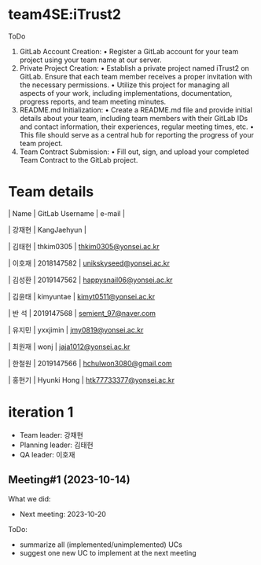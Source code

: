 # team4SE:iTrust2

ToDo
1. GitLab Account Creation:
• Register a GitLab account for your team project using your team name at our server.
2. Private Project Creation:
• Establish a private project named iTrust2 on GitLab. Ensure that each team member
receives a proper invitation with the necessary permissions.
• Utilize this project for managing all aspects of your work, including implementations,
documentation, progress reports, and team meeting minutes.
3. README.md Initialization:
• Create a README.md file and provide initial details about your team, including team
members with their GitLab IDs and contact information, their experiences, regular
meeting times, etc.
• This file should serve as a central hub for reporting the progress of your team project.
4. Team Contract Submission:
• Fill out, sign, and upload your completed Team Contract to the GitLab project.

# Team details
| Name | GitLab Username | e-mail |

| 강재현 |  KangJaehyun | 

| 김태헌 |  thkim0305 | thkim0305@yonsei.ac.kr 

| 이호재 |  2018147582 | unikskyseed@yonsei.ac.kr

| 김성환 |  2019147562 | happysnail06@yonsei.ac.kr

| 김윤태 |  kimyuntae | kimyt0511@yonsei.ac.kr

| 반 석 |   2019147568 | semient_97@naver.com

| 유지민 |  yxxjimin | jmy0819@yonsei.ac.kr

| 최원재 |  wonj | jaja1012@yonsei.ac.kr

| 한철원 |  2019147566 | hchulwon3080@gmail.com

| 홍현기 |  Hyunki Hong | htk77733377@yonsei.ac.kr


# iteration 1
- Team leader: 강재현
- Planning leader: 김태헌
- QA leader: 이호재

## Meeting#1 (2023-10-14)
What we did:

- Next meeting: 2023-10-20

ToDo:
- summarize all (implemented/unimplemented) UCs
- suggest one new UC to implement at the next meeting




